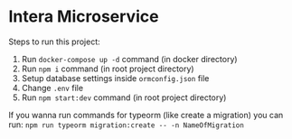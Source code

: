 # Intera Microservice

Steps to run this project:

1. Run `docker-compose up -d` command (in docker directory)
2. Run `npm i` command (in root project directory)
3. Setup database settings inside `ormconfig.json` file
4. Change `.env` file
5. Run `npm start:dev` command  (in root project directory)

If you wanna run commands for typeorm (like create a migration) you can run:
  `npm run typeorm migration:create -- -n NameOfMigration`

